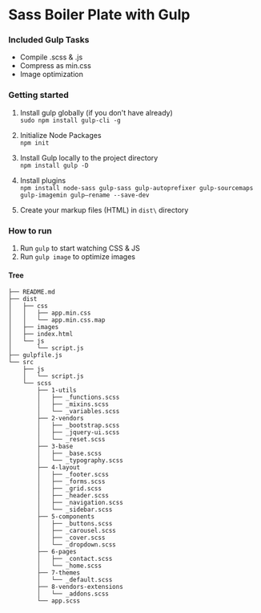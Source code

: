 # Sass Boiler Plate with Gulp

### Included Gulp Tasks
* Compile .scss & .js
* Compress as min.css
* Image optimization

### Getting started
1. Install gulp globally (if you don't have already)\
```sudo npm install gulp-cli -g```

1. Initialize Node Packages\
```npm init```

1. Install Gulp locally to the project directory\
```npm install gulp -D```

1. Install plugins\
```npm install node-sass gulp-sass gulp-autoprefixer gulp-sourcemaps gulp-imagemin gulp—rename --save-dev```

1. Create your markup files (HTML) in ```dist\``` directory

### How to run
1. Run ```gulp``` to start watching CSS & JS
1. Run ```gulp image``` to optimize images


#### Tree

```
├── README.md
├── dist
│   ├── css
│   │   ├── app.min.css
│   │   └── app.min.css.map
│   ├── images
│   ├── index.html
│   └── js
│       └── script.js
├── gulpfile.js
└── src
    ├── js
    │   └── script.js
    └── scss
        ├── 1-utils
        │   ├── _functions.scss
        │   ├── _mixins.scss
        │   └── _variables.scss
        ├── 2-vendors
        │   ├── _bootstrap.scss
        │   ├── _jquery-ui.scss
        │   └── _reset.scss
        ├── 3-base
        │   ├── _base.scss
        │   └── _typography.scss
        ├── 4-layout
        │   ├── _footer.scss
        │   ├── _forms.scss
        │   ├── _grid.scss
        │   ├── _header.scss
        │   ├── _navigation.scss
        │   └── _sidebar.scss
        ├── 5-components
        │   ├── _buttons.scss
        │   ├── _carousel.scss
        │   ├── _cover.scss
        │   └── _dropdown.scss
        ├── 6-pages
        │   ├── _contact.scss
        │   └── _home.scss
        ├── 7-themes
        │   └── _default.scss
        ├── 8-vendors-extensions
        │   └── _addons.scss
        └── app.scss

  ```
